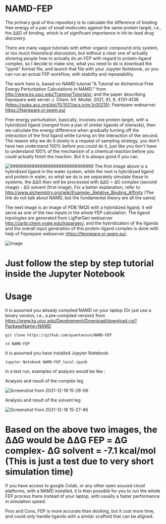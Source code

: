 # NAMD-FEP

The primary goal of this repository is to calculate the difference of binding free energy of a pair of small molecules against the same protein target, i.e., the ∆∆G of binding, which is of significant importance in hit-to-lead drug discovery.

There are many vague tutorials with either organic compound only system, or too much theoretical discussion, but without a clear one of actually showing people how to actually do an FEP with regard to protein-ligand complex, so I decide to make one, what you need to do is download the "ipynb" format file, and launch that file with your Jupyter Notebook, so you can run an actual FEP workflow, with stability and repeatability.

The work here is, based on NAMD tutorial "A Tutorial on Alchemical Free Energy Perturbation Calculations in NAMD:" from http://www.ks.uiuc.edu/Training/Tutorials/; and the paper describing Feprepare web server  J. Chem. Inf. Model. 2021, 61, 9, 4131–4138 (https://pubs.acs.org/doi/10.1021/acs.jcim.1c00215);
Feprepare webserver https://feprepare.vi-seem.eu/

Free energy perturbation, basically, involves one protein target, with a hybridized ligand (merged from a pair of similar ligands of interests), then we calculate the energy difference when gradually turning off the interaction of the first ligand while turning on the interaction of the second. The reason why we do it slowly is a request of sampling strategy, you don't have two understand 100% before you could do it, just like you don't have to understand 100% of the mechanism of a chemical reaction before you could actually finish the reaction. But it is always good if you can.

![9999999999999999999999999999999](https://user-images.githubusercontent.com/75652473/146633817-a19cd8fc-3355-44c1-a50d-98c1e22caaaf.png)
The first image above is a hybridized ligand in the water system, while the next is hybridized ligand and protein in water, so what we do is we separately simulate these to systems, the ∆∆G then will be processed with ∆∆G = ∆G complex (second image) - ∆G solvent (first image). For a better explanation, refer to http://www.alchemistry.org/wiki/Example:_Relative_Binding_Affinity (The link do not talk about NAMD, but the fundamental theory are all the same)

The next image is an image of PDB 1MQ5 with a hybridized ligand, it will serve as one of the two inputs in the whole FEP calculation. The ligand topologies are generated from LigParGen webserver http://zarbi.chem.yyale.edu/ligpargen/, and the hybridization of the ligands and the overall input generation of this protein-ligand complex is done with help of Feprepare webserver https://feprepare.vi-seem.eu/.

![image](https://user-images.githubusercontent.com/75652473/146633202-94569a82-c2cf-457a-95c0-754dfee4d7ae.png)

# Just follow the step by step tutorial inside the Jupyter Notebook

# Usage

It is assumed you already compiled NAMD on your laptop (Or just use a binary version, i.e., a pre-compiled version) from https://www.ks.uiuc.edu/Development/Download/download.cgi?PackageName=NAMD
```
git clone https://github.com/quantaosun/NAMD-FEP
```

```
cd NAMD-FEP
```
It is assumed you have installed Jupyter Notebook
```
Jupyter Notebook NAMD-FEP_local.ipynb
```
In a test run, examples of analysis would be like :

Analysis and result of the complex leg

![Screenshot from 2021-12-18 15-28-06](https://user-images.githubusercontent.com/75652473/146633332-b4f62f43-5a55-493d-a0ee-0bf797862681.png)

Analysis and result of the solvent leg

![Screenshot from 2021-12-18 15-27-46](https://user-images.githubusercontent.com/75652473/146633327-6e5e4e86-d76f-4758-aff3-78c31e51532d.png)

# Based on the above two images, the ∆∆G would be ΔΔG FEP = ΔG complex- ΔG solvent = -7.1 kcal/mol (This is just a test due to very short simulation time)

If you have access to google Colab, or any other open souced cloud platforms, with a NAMD installed, it is then possible for you to run the whole FEP process there instead of your laptop, with usually a faster performance in simulation speed.

 Pros and Cons, FEP is more accurate than docking, but it cost more time, and could only handle ligands with a similar scaffold that can be aligned.
